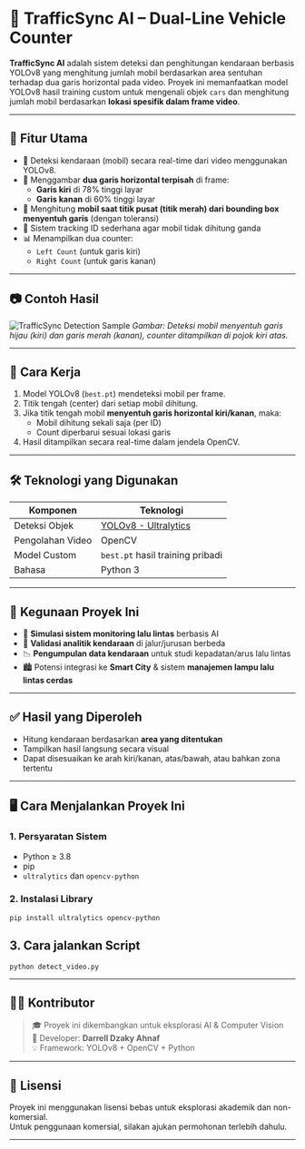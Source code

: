 # 🚦 TrafficSync AI – Dual-Line Vehicle Counter

**TrafficSync AI** adalah sistem deteksi dan penghitungan kendaraan berbasis YOLOv8 yang menghitung jumlah mobil berdasarkan area sentuhan terhadap dua garis horizontal pada video. Proyek ini memanfaatkan model YOLOv8 hasil training custom untuk mengenali objek `cars` dan menghitung jumlah mobil berdasarkan **lokasi spesifik dalam frame video**.

---

## 📌 Fitur Utama

- 🎯 Deteksi kendaraan (mobil) secara real-time dari video menggunakan YOLOv8.
- 📏 Menggambar **dua garis horizontal terpisah** di frame:
  - **Garis kiri** di 78% tinggi layar
  - **Garis kanan** di 60% tinggi layar
- 🔴 Menghitung **mobil saat titik pusat (titik merah) dari bounding box menyentuh garis** (dengan toleransi)
- 🔄 Sistem tracking ID sederhana agar mobil tidak dihitung ganda
- 📊 Menampilkan dua counter:
  - `Left Count` (untuk garis kiri)
  - `Right Count` (untuk garis kanan)

---

## 📷 Contoh Hasil

![TrafficSync Detection Sample](https://github.com/TrafficSync/Car-Tracking-Prototype/blob/599bff552a813dcc4645921df5ea6014abca01b2/Prototype%20Traffic%20Sync/ss/%7BF62C9B00-FA8F-4B54-9436-6108368C988E%7D.png) 
*Gambar: Deteksi mobil menyentuh garis hijau (kiri) dan garis merah (kanan), counter ditampilkan di pojok kiri atas.*



---

## 🚀 Cara Kerja

1. Model YOLOv8 (`best.pt`) mendeteksi mobil per frame.
2. Titik tengah (center) dari setiap mobil dihitung.
3. Jika titik tengah mobil **menyentuh garis horizontal kiri/kanan**, maka:
   - Mobil dihitung sekali saja (per ID)
   - Count diperbarui sesuai lokasi garis
4. Hasil ditampilkan secara real-time dalam jendela OpenCV.

---

## 🛠️ Teknologi yang Digunakan

| Komponen       | Teknologi             |
|----------------|------------------------|
| Deteksi Objek  | [YOLOv8 - Ultralytics](https://docs.ultralytics.com/) |
| Pengolahan Video | OpenCV                |
| Model Custom   | `best.pt`  hasil training pribadi |
| Bahasa         | Python 3               |

---

## 🧠 Kegunaan Proyek Ini

- 🚦 **Simulasi sistem monitoring lalu lintas** berbasis AI
- 🧪 **Validasi analitik kendaraan** di jalur/jurusan berbeda
- 📉 **Pengumpulan data kendaraan** untuk studi kepadatan/arus lalu lintas
- 🏙️ Potensi integrasi ke **Smart City** & sistem **manajemen lampu lalu lintas cerdas**

---

## ✅ Hasil yang Diperoleh

- Hitung kendaraan berdasarkan **area yang ditentukan**
- Tampilkan hasil langsung secara visual
- Dapat disesuaikan ke arah kiri/kanan, atas/bawah, atau bahkan zona tertentu

---

## 🖥️ Cara Menjalankan Proyek Ini

### 1. Persyaratan Sistem

- Python ≥ 3.8
- pip
- `ultralytics` dan `opencv-python`

### 2. Instalasi Library

`pip install ultralytics opencv-python`

## 3. Cara jalankan Script

`python detect_video.py`

---

## 👨‍💻 Kontributor

> 🎓 Proyek ini dikembangkan untuk eksplorasi AI & Computer Vision  
> 🔧 Developer: **Darrell Dzaky Ahnaf**  
> 💡 Framework: YOLOv8 + OpenCV + Python

---

## 📜 Lisensi

Proyek ini menggunakan lisensi bebas untuk eksplorasi akademik dan non-komersial.  
Untuk penggunaan komersial, silakan ajukan permohonan terlebih dahulu.

---


